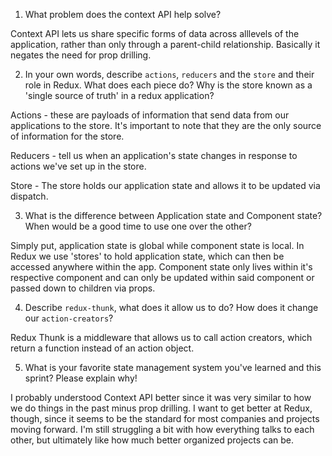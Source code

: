 1. What problem does the context API help solve?

Context API lets us share specific forms of data across alllevels of the application, rather than only through a parent-child relationship. Basically it negates the need for prop drilling.

2. In your own words, describe `actions`, `reducers` and the `store` and their role in Redux. What does each piece do? Why is the store known as a 'single source of truth' in a redux application?

Actions - these are payloads of information that send data from our applications to the store. It's important to note that they are the only source of information for the store.

Reducers - tell us when an application's state changes in response to actions we've set up in the store.

Store - The store holds our application state and allows it to be updated via dispatch.

3. What is the difference between Application state and Component state? When would be a good time to use one over the other?

Simply put, application state is global while component state is local. In Redux we use 'stores' to hold application state, which can then be accessed anywhere within the app. Component state only lives within it's respective component and can only be updated within said component or passed down to children via props.

4. Describe `redux-thunk`, what does it allow us to do? How does it change our `action-creators`?

Redux Thunk is a middleware that allows us to call action creators, which return a function instead of an action object.

5. What is your favorite state management system you've learned and this sprint? Please explain why!

I probably understood Context API better since it was very similar to how we do things in the past minus prop drilling. I want to get better at Redux, though, since it seems to be the standard for most companies and projects moving forward. I'm still struggling a bit with how everything talks to each other, but ultimately like how much better organized projects can be.